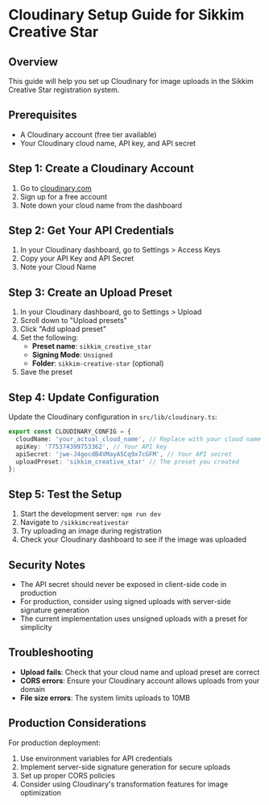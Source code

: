 # Cloudinary Setup Guide for Sikkim Creative Star

## Overview
This guide will help you set up Cloudinary for image uploads in the Sikkim Creative Star registration system.

## Prerequisites
- A Cloudinary account (free tier available)
- Your Cloudinary cloud name, API key, and API secret

## Step 1: Create a Cloudinary Account
1. Go to [cloudinary.com](https://cloudinary.com)
2. Sign up for a free account
3. Note down your cloud name from the dashboard

## Step 2: Get Your API Credentials
1. In your Cloudinary dashboard, go to Settings > Access Keys
2. Copy your API Key and API Secret
3. Note your Cloud Name

## Step 3: Create an Upload Preset
1. In your Cloudinary dashboard, go to Settings > Upload
2. Scroll down to "Upload presets"
3. Click "Add upload preset"
4. Set the following:
   - **Preset name**: `sikkim_creative_star`
   - **Signing Mode**: `Unsigned`
   - **Folder**: `sikkim-creative-star` (optional)
5. Save the preset

## Step 4: Update Configuration
Update the Cloudinary configuration in `src/lib/cloudinary.ts`:

```typescript
export const CLOUDINARY_CONFIG = {
  cloudName: 'your_actual_cloud_name', // Replace with your cloud name
  apiKey: '775374399753362', // Your API key
  apiSecret: 'jwe-J4gocdB4VMayA5Cq9x7cGFM', // Your API secret
  uploadPreset: 'sikkim_creative_star' // The preset you created
};
```

## Step 5: Test the Setup
1. Start the development server: `npm run dev`
2. Navigate to `/sikkimcreativestar`
3. Try uploading an image during registration
4. Check your Cloudinary dashboard to see if the image was uploaded

## Security Notes
- The API secret should never be exposed in client-side code in production
- For production, consider using signed uploads with server-side signature generation
- The current implementation uses unsigned uploads with a preset for simplicity

## Troubleshooting
- **Upload fails**: Check that your cloud name and upload preset are correct
- **CORS errors**: Ensure your Cloudinary account allows uploads from your domain
- **File size errors**: The system limits uploads to 10MB

## Production Considerations
For production deployment:
1. Use environment variables for API credentials
2. Implement server-side signature generation for secure uploads
3. Set up proper CORS policies
4. Consider using Cloudinary's transformation features for image optimization